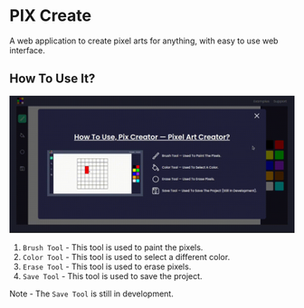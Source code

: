 # PIX Create

A web application to create pixel arts for anything, with easy to use web interface.

## How To Use It?

![Pix_Create](/assets/interface/pix_create_test.gif)

1. `Brush Tool` - This tool is used to paint the pixels.
2. `Color Tool` - This tool is used to select a different color.
3. `Erase Tool` - This tool is used to erase pixels.
4. `Save Tool` - This tool is used to save the project.

Note - The `Save Tool` is still in development.
